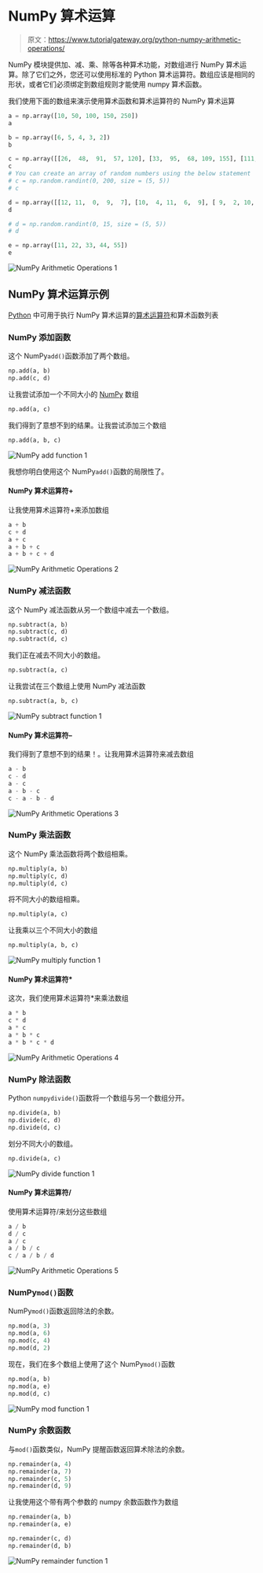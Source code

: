 # NumPy 算术运算

> 原文：<https://www.tutorialgateway.org/python-numpy-arithmetic-operations/>

NumPy 模块提供加、减、乘、除等各种算术功能，对数组进行 NumPy 算术运算。除了它们之外，您还可以使用标准的 Python 算术运算符。数组应该是相同的形状，或者它们必须绑定到数组规则才能使用 numpy 算术函数。

我们使用下面的数组来演示使用算术函数和算术运算符的 NumPy 算术运算

```py
a = np.array([10, 50, 100, 150, 250])
a 

b = np.array([6, 5, 4, 3, 2])
b

c = np.array([[26,  48,  91,  57, 120], [33,  95,  68, 109, 155], [111, 194,   7,  22, 124], [ 82, 119,  18, 156,  81],[ 38,  10, 151,  24,  14]])
c
# You can create an array of random numbers using the below statement
# c = np.random.randint(0, 200, size = (5, 5))
# c

d = np.array([[12, 11,  0,  9,  7], [10,  4, 11,  6,  9], [ 9,  2, 10,  9, 11], [ 5, 14,  0, 11,  8], [ 5, 12,  5,  5, 11]])
d

# d = np.random.randint(0, 15, size = (5, 5))
# d

e = np.array([11, 22, 33, 44, 55])
e
```

![NumPy Arithmetic Operations 1](img/c1ac762dfe8847247525920a2dd1af39.png)

## NumPy 算术运算示例

[Python](https://www.tutorialgateway.org/python-tutorial/) 中可用于执行 NumPy 算术运算的[算术运算符](https://www.tutorialgateway.org/python-arithmetic-operators/)和算术函数列表

### NumPy 添加函数

这个 NumPy`add()`函数添加了两个数组。

```py
np.add(a, b)
np.add(c, d)
```

让我尝试添加一个不同大小的 [NumPy](https://www.tutorialgateway.org/python-numpy-array/) 数组

```py
np.add(a, c)
```

我们得到了意想不到的结果。让我尝试添加三个数组

```py
np.add(a, b, c)
```

![NumPy add function 1](img/5614734525c30c77b4856cde7b49da90.png)

我想你明白使用这个 NumPy`add()`函数的局限性了。

#### NumPy 算术运算符+

让我使用算术运算符+来添加数组

```py
a + b
c + d
a + c
a + b + c
a + b + c + d
```

![NumPy Arithmetic Operations 2](img/56d3e69c4236cff007714b829526cc5c.png)

### NumPy 减法函数

这个 NumPy 减法函数从另一个数组中减去一个数组。

```py
np.subtract(a, b)
np.subtract(c, d)
np.subtract(d, c)
```

我们正在减去不同大小的数组。

```py
np.subtract(a, c)
```

让我尝试在三个数组上使用 NumPy 减法函数

```py
np.subtract(a, b, c)
```

![NumPy subtract function 1](img/4bab3ca23e1b2bb296c450f2ff197696.png)

#### NumPy 算术运算符–

我们得到了意想不到的结果！。让我用算术运算符来减去数组

```py
a - b
c - d
a - c
a - b - c
c - a - b - d
```

![NumPy Arithmetic Operations 3](img/36d8ac35467af4aededb78a79d50c3be.png)

### NumPy 乘法函数

这个 NumPy 乘法函数将两个数组相乘。

```py
np.multiply(a, b)
np.multiply(c, d)
np.multiply(d, c)
```

将不同大小的数组相乘。

```py
np.multiply(a, c)
```

让我乘以三个不同大小的数组

```py
np.multiply(a, b, c)
```

![NumPy multiply function 1](img/6426dd909d84e8a09a20db1a4ce0f498.png)

#### NumPy 算术运算符*

这次，我们使用算术运算符*来乘法数组

```py
a * b
c * d
a * c
a * b * c
a * b * c * d
```

![NumPy Arithmetic Operations 4](img/eb1775bdf98088b920f7c7e5eb23cb63.png)

### NumPy 除法函数

Python `numpydivide()`函数将一个数组与另一个数组分开。

```py
np.divide(a, b)
np.divide(c, d)
np.divide(d, c)
```

划分不同大小的数组。

```py
np.divide(a, c)
```

![NumPy divide function 1](img/14b789a64ec9f9ed5d16401af5750be4.png)

#### NumPy 算术运算符/

使用算术运算符/来划分这些数组

```py
a / b
d / c
a / c
a / b / c
c / a / b / d
```

![NumPy Arithmetic Operations 5](img/8b52787dba4396ff645992b555c25596.png)

### NumPy`mod()`函数

NumPy`mod()`函数返回除法的余数。

```py
np.mod(a, 3)
np.mod(a, 6)
np.mod(c, 4)
np.mod(d, 2)
```

现在，我们在多个数组上使用了这个 NumPy`mod()`函数

```py
np.mod(a, b)
np.mod(a, e)
np.mod(d, c)
```

![NumPy mod function 1](img/ec9f8321e33ab1e98054c6516a01886a.png)

### NumPy 余数函数

与`mod()`函数类似，NumPy 提醒函数返回算术除法的余数。

```py
np.remainder(a, 4)
np.remainder(a, 7)
np.remainder(c, 5)
np.remainder(d, 9)
```

让我使用这个带有两个参数的 numpy 余数函数作为数组

```py
np.remainder(a, b)
np.remainder(a, e)

np.remainder(c, d)
np.remainder(d, b)
```

![NumPy remainder function 1](img/fd26103c787891b7b00f4ae440375119.png)
